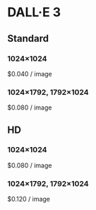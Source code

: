 <Pricing-Information>

# DALL·E 3

## Standard

### 1024×1024
$0.040 / image
### 1024×1792, 1792×1024
$0.080 / image

## HD

### 1024×1024
$0.080 / image
### 1024×1792, 1792×1024
$0.120 / image

</Pricing-Information>